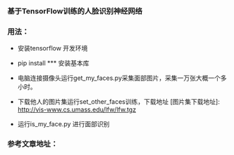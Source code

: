 
### 基于TensorFlow训练的人脸识别神经网络

### 用法：
* 安装tensorflow 开发环境
* pip install *** 安装基本库
* 电脑连接摄像头运行get_my_faces.py采集面部图片，采集一万张大概一个多小时。
* 下载他人的图片集运行set_other_faces训练，下载地址
 [图片集下载地址]: http://vis-www.cs.umass.edu/lfw/lfw.tgz

* 运行is_my_face.py 进行面部识别

### 参考文章地址：
  [参考文章地址]: http://tumumu.cn/2017/05/02/deep-learning-face/
